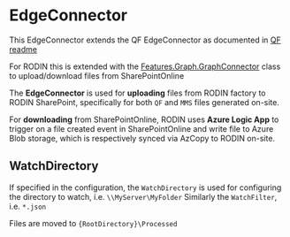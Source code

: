 # EdgeConnector

This EdgeConnector extends the QF EdgeConnector as documented in [QF readme](https://github.com/QuotationFactory/Integration.Quickstart/blob/master/README.md)

For RODIN this is extended with the [Features.Graph.GraphConnector](./src/Integration.Host/Features/Graph/GraphConnector.cs) class to upload/download files from SharePointOnline

The **EdgeConnector** is used for **uploading** files from RODIN factory to RODIN SharePoint, specifically for both `QF` and `MMS` files generated on-site.

For **downloading** from SharePointOnline, RODIN uses **Azure Logic App** to trigger on a file created event in SharePointOnline and write file to Azure Blob storage, which is respectively synced via AzCopy to RODIN on-site.

## WatchDirectory

If specified in the configuration, the `WatchDirectory` is used for configuring the directory to watch, i.e. `\\MyServer\MyFolder`
Similarly the `WatchFilter`, i.e. `*.json`

Files are moved to `{RootDirectory}\Processed`
